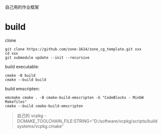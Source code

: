 自己用的作业框架


# build 
clone
```
git clone https://github.com/zone-1614/zone_cg_template.git xxx
cd xxx
git submodule update --init --recursive
```

build executable:
```
cmake -B build 
cmake --build build
```

build emscripten:
```
emcmake cmake . -B cmake-build-emscripten -G "CodeBlocks - MinGW Makefiles"
cmake --build cmake-build-emscripten
```


> 自己的 vcpkg -DCMAKE_TOOLCHAIN_FILE:STRING="D:/software/vcpkg/scripts/buildsystems/vcpkg.cmake"


